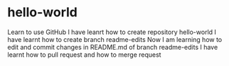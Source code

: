 # hello-world
Learn to use GitHub
I have leanrt how to create repository hello-world
I have learnt how to create branch readme-edits
Now I am learning how to edit and commit changes in README.md of branch readme-edits
I have learnt how to pull request and how to merge request
